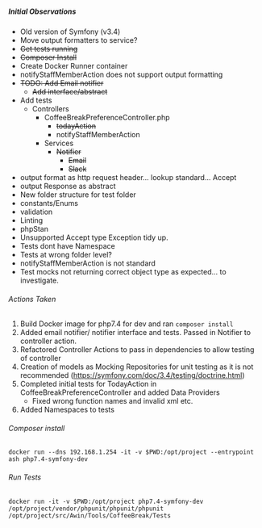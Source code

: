 

##### Initial Observations

* Old version of Symfony (v3.4)
* Move output formatters to service?
* ~~Get tests running~~
* ~~Composer Install~~
* Create Docker Runner container
* notifyStaffMemberAction does not support output formatting
* ~~TODO: Add Email notifier~~
  * ~~Add interface/abstract~~
* Add tests
  * Controllers
    * CoffeeBreakPreferenceController.php
      * ~~todayAction~~
      * notifyStaffMemberAction
    * Services
      * ~~Notifier~~
        * ~~Email~~
        * ~~Slack~~
* output format as http request header... lookup standard... Accept
* output Response as abstract
* New folder structure for test folder
* constants/Enums
* validation
* Linting
* phpStan
* Unsupported Accept type Exception tidy up.
* Tests dont have Namespace
* Tests at wrong folder level?
* notifyStaffMemberAction is not standard
* Test mocks not returning correct object type as expected... to investigate.


###### Actions Taken

1. Build Docker image for php7.4 for dev and ran `composer install` 
1. Added email notifier/ notifier interface and tests. Passed in Notifier to controller action.
1. Refactored Controller Actions to pass in dependencies to allow testing of controller
1. Creation of models as Mocking Repositories for unit testing as it is not recommended (https://symfony.com/doc/3.4/testing/doctrine.html)
1. Completed initial tests for TodayAction in CoffeeBreakPreferenceController and added Data Providers 
   * Fixed wrong function names and invalid xml etc.
1. Added Namespaces to tests



###### Composer install

```docker run --dns 192.168.1.254 -it -v $PWD:/opt/project --entrypoint ash php7.4-symfony-dev```

###### Run Tests

```docker run -it -v $PWD:/opt/project php7.4-symfony-dev /opt/project/vendor/phpunit/phpunit/phpunit /opt/project/src/Awin/Tools/CoffeeBreak/Tests```